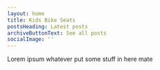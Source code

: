 ```yaml
---
layout: home
title: Kids Bike Seats
postsHeading: Latest posts
archiveButtonText: See all posts
socialImage: ''
---
```

Lorem ipsum whatever put some stuff in here mate
